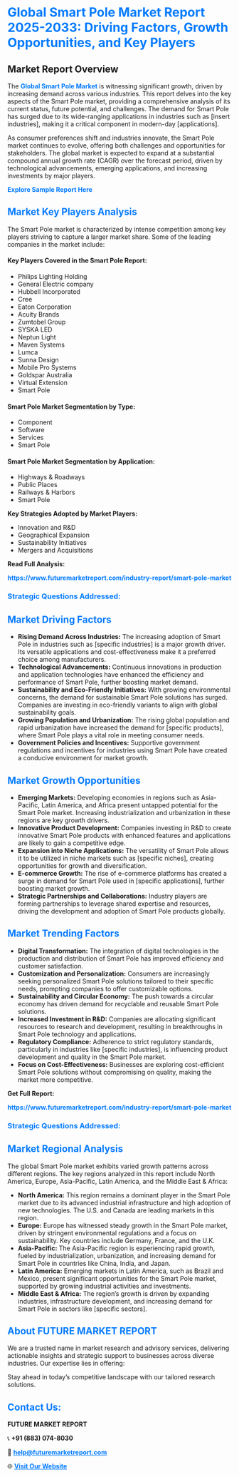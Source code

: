<h1 style="color: #007BFF;">Global Smart Pole Market Report 2025-2033: Driving Factors, Growth Opportunities, and Key Players</h1>

<section id="overview">
<h2>Market Report Overview</h2>
<p>The <a href="https://www.futuremarketreport.com/industry-report/smart-pole-market" style="color: #007BFF; text-decoration: none;"><strong>Global Smart Pole Market</strong></a> is witnessing significant growth, driven by increasing demand across various industries. This report delves into the key aspects of the Smart Pole market, providing a comprehensive analysis of its current status, future potential, and challenges. The demand for Smart Pole has surged due to its wide-ranging applications in industries such as [insert industries], making it a critical component in modern-day [applications].</p>
<p>As consumer preferences shift and industries innovate, the Smart Pole market continues to evolve, offering both challenges and opportunities for stakeholders. The global market is expected to expand at a substantial compound annual growth rate (CAGR) over the forecast period, driven by technological advancements, emerging applications, and increasing investments by major players.</p>
</section>

<section id="overview">
<p><a href="https://www.futuremarketreport.com/request-sample/reportId=101380" style="color: #007BFF; text-decoration: none;"><strong>Explore Sample Report Here</strong></a></p>
</section>

<section id="key-players">
<h2 style="color: #007BFF;">Market Key Players Analysis</h2>
<p>The Smart Pole market is characterized by intense competition among key players striving to capture a larger market share. Some of the leading companies in the market include:</p>
<h4>Key Players Covered in the Smart Pole Report:</h4>
<ul><li>Philips Lighting Holding</li><li>General Electric company</li><li>Hubbell Incorporated</li><li>Cree</li><li>Eaton Corporation</li><li>Acuity Brands</li><li>Zumtobel Group</li><li>SYSKA LED</li><li>Neptun Light</li><li>Maven Systems</li><li>Lumca</li><li>Sunna Design</li><li>Mobile Pro Systems</li><li>Goldspar Australia</li><li>Virtual Extension</li><li>Smart Pole</li></ul>
<h4>Smart Pole Market Segmentation by Type:</h4>
<ul><li>Component</li><li>Software</li><li>Services</li><li>Smart Pole</li></ul>

<h4>Smart Pole Market Segmentation by Application:</h4>
<ul><li>Highways &amp; Roadways</li><li>Public Places</li><li>Railways &amp; Harbors</li><li>Smart Pole</li></ul>
<p><strong>Key Strategies Adopted by Market Players:</strong></p>
<ul>
<li>Innovation and R&D</li>
<li>Geographical Expansion</li>
<li>Sustainability Initiatives</li>
<li>Mergers and Acquisitions</li>
</ul>
</section>

<section>
<p><strong>Read Full Analysis: </strong></p><a href="https://www.futuremarketreport.com/industry-report/smart-pole-market" style="color: #007BFF; text-decoration: none;"><strong>https://www.futuremarketreport.com/industry-report/smart-pole-market</strong></a>
<h3 style="color: #007BFF;">Strategic Questions Addressed:</h3>
</section>

<section id="driving-factors">
<h2 style="color: #007BFF;">Market Driving Factors</h2>
<ul>
<li><strong>Rising Demand Across Industries:</strong> The increasing adoption of Smart Pole in industries such as [specific industries] is a major growth driver. Its versatile applications and cost-effectiveness make it a preferred choice among manufacturers.</li>
<li><strong>Technological Advancements:</strong> Continuous innovations in production and application technologies have enhanced the efficiency and performance of Smart Pole, further boosting market demand.</li>
<li><strong>Sustainability and Eco-Friendly Initiatives:</strong> With growing environmental concerns, the demand for sustainable Smart Pole solutions has surged. Companies are investing in eco-friendly variants to align with global sustainability goals.</li>
<li><strong>Growing Population and Urbanization:</strong> The rising global population and rapid urbanization have increased the demand for [specific products], where Smart Pole plays a vital role in meeting consumer needs.</li>
<li><strong>Government Policies and Incentives:</strong> Supportive government regulations and incentives for industries using Smart Pole have created a conducive environment for market growth.</li>
</ul>
</section>

<section id="growth-opportunities">
<h2 style="color: #007BFF;">Market Growth Opportunities</h2>
<ul>
<li><strong>Emerging Markets:</strong> Developing economies in regions such as Asia-Pacific, Latin America, and Africa present untapped potential for the Smart Pole market. Increasing industrialization and urbanization in these regions are key growth drivers.</li>
<li><strong>Innovative Product Development:</strong> Companies investing in R&D to create innovative Smart Pole products with enhanced features and applications are likely to gain a competitive edge.</li>
<li><strong>Expansion into Niche Applications:</strong> The versatility of Smart Pole allows it to be utilized in niche markets such as [specific niches], creating opportunities for growth and diversification.</li>
<li><strong>E-commerce Growth:</strong> The rise of e-commerce platforms has created a surge in demand for Smart Pole used in [specific applications], further boosting market growth.</li>
<li><strong>Strategic Partnerships and Collaborations:</strong> Industry players are forming partnerships to leverage shared expertise and resources, driving the development and adoption of Smart Pole products globally.</li>
</ul>
</section>

<section id="trending-factors">
<h2 style="color: #007BFF;">Market Trending Factors</h2>
<ul>
<li><strong>Digital Transformation:</strong> The integration of digital technologies in the production and distribution of Smart Pole has improved efficiency and customer satisfaction.</li>
<li><strong>Customization and Personalization:</strong> Consumers are increasingly seeking personalized Smart Pole solutions tailored to their specific needs, prompting companies to offer customizable options.</li>
<li><strong>Sustainability and Circular Economy:</strong> The push towards a circular economy has driven demand for recyclable and reusable Smart Pole solutions.</li>
<li><strong>Increased Investment in R&D:</strong> Companies are allocating significant resources to research and development, resulting in breakthroughs in Smart Pole technology and applications.</li>
<li><strong>Regulatory Compliance:</strong> Adherence to strict regulatory standards, particularly in industries like [specific industries], is influencing product development and quality in the Smart Pole market.</li>
<li><strong>Focus on Cost-Effectiveness:</strong> Businesses are exploring cost-efficient Smart Pole solutions without compromising on quality, making the market more competitive.</li>
</ul>
</section>

<section>
<p><strong>Get Full Report: </strong></p><a href="https://www.futuremarketreport.com/industry-report/smart-pole-market" style="color: #007BFF; text-decoration: none;"><strong>https://www.futuremarketreport.com/industry-report/smart-pole-market</strong></a>
<h3 style="color: #007BFF;">Strategic Questions Addressed:</h3>
</section>


<section id="regional-analysis">
<h2 style="color: #007BFF;">Market Regional Analysis</h2>
<p>The global Smart Pole market exhibits varied growth patterns across different regions. The key regions analyzed in this report include North America, Europe, Asia-Pacific, Latin America, and the Middle East & Africa:</p>
<ul>
<li><strong>North America:</strong> This region remains a dominant player in the Smart Pole market due to its advanced industrial infrastructure and high adoption of new technologies. The U.S. and Canada are leading markets in this region.</li>
<li><strong>Europe:</strong> Europe has witnessed steady growth in the Smart Pole market, driven by stringent environmental regulations and a focus on sustainability. Key countries include Germany, France, and the U.K.</li>
<li><strong>Asia-Pacific:</strong> The Asia-Pacific region is experiencing rapid growth, fueled by industrialization, urbanization, and increasing demand for Smart Pole in countries like China, India, and Japan.</li>
<li><strong>Latin America:</strong> Emerging markets in Latin America, such as Brazil and Mexico, present significant opportunities for the Smart Pole market, supported by growing industrial activities and investments.</li>
<li><strong>Middle East & Africa:</strong> The region’s growth is driven by expanding industries, infrastructure development, and increasing demand for Smart Pole in sectors like [specific sectors].</li>
</ul>
</section>

<footer>
<h2 style="color: #007BFF;">About FUTURE MARKET REPORT</h2>
<p>We are a trusted name in market research and advisory services, delivering actionable insights and strategic support to businesses across diverse industries. Our expertise lies in offering:</p>

<p>Stay ahead in today’s competitive landscape with our tailored research solutions.</p>

<h2 style="color: #007BFF;">Contact Us:</h2>
<p><strong>FUTURE MARKET REPORT</strong></p>
<p>📞 <strong>+91 (883) 074-8030</strong></p>
<p>📧 <strong><a href="mailto:help@futuremarketreport.com" style="color: #007BFF;">help@futuremarketreport.com</a></strong></p>
<p>🌐 <strong><a href="https://www.futuremarketreport.com/" style="color: #007BFF;">Visit Our Website</a></strong></p>
</footer>